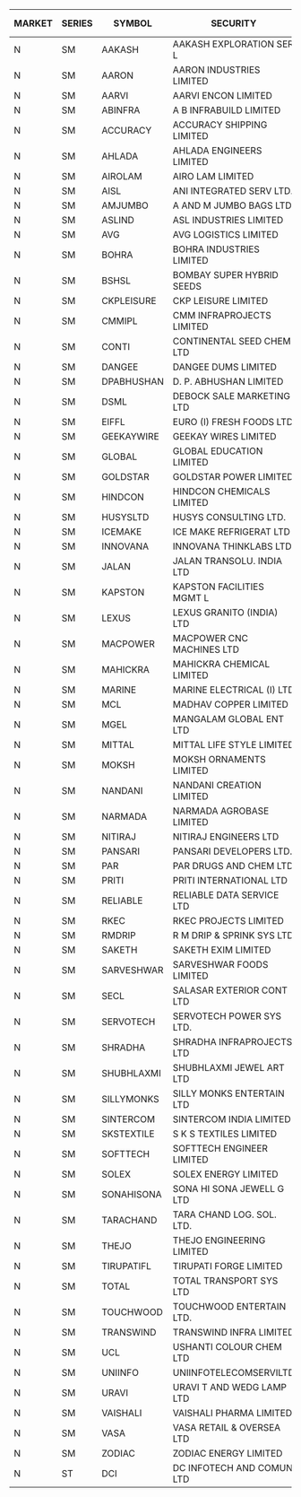 


| MARKET | SERIES | SYMBOL | SECURITY | PREV CL PR | OPEN PRICE | HIGH PRICE | LOW PRICE | CLOSE PRICE | NET TRDVAL | NET TRDQTY | CORP IND | HI 52 WK | LO 52 WK |
| ----- | ----- | ----- | ----- | ----- | ----- | ----- | ----- | ----- | ----- | ----- | ----- | ----- | ----- |
| N | SM | AAKASH | AAKASH EXPLORATION SER L | 77.00 | 77.00 | 77.00 | 73.15 | 73.15 | 454300.00 | 6000 |  | 87.80 | 14.10 |
| N | SM | AARON | AARON INDUSTRIES LIMITED | 49.25 | 51.00 | 51.00 | 51.00 | 51.00 | 168300.00 | 3300 |  | 53.50 | 39.00 |
| N | SM | AARVI | AARVI ENCON LIMITED | 28.00 | 27.00 | 27.00 | 27.00 | 27.00 | 270000.00 | 10000 |  | 50.05 | 27.00 |
| N | SM | ABINFRA | A B INFRABUILD LIMITED | 12.00 | 12.00 | 12.50 | 12.00 | 12.50 | 296000.00 | 24000 |  | 26.70 | 12.00 |
| N | SM | ACCURACY | ACCURACY SHIPPING LIMITED | 24.50 | 25.60 | 25.60 | 23.30 | 23.30 | 2347760.00 | 97600 |  | 87.00 | 22.80 |
| N | SM | AHLADA | AHLADA ENGINEERS LIMITED | 50.55 | 53.40 | 53.40 | 50.05 | 50.05 | 103450.00 | 2000 |  | 153.00 | 36.30 |
| N | SM | AIROLAM | AIRO LAM LIMITED | 26.15 | 26.00 | 26.00 | 26.00 | 26.00 | 78000.00 | 3000 |  | 37.95 | 20.15 |
| N | SM | AISL | ANI INTEGRATED SERV LTD. | 22.70 | 23.80 | 23.80 | 23.80 | 23.80 | 28560.00 | 1200 |  | 79.00 | 21.00 |
| N | SM | AMJUMBO | A AND M JUMBO BAGS LTD | 10.65 | 10.15 | 10.15 | 10.15 | 10.15 | 81200.00 | 8000 |  | 71.45 | 7.80 |
| N | SM | ASLIND | ASL INDUSTRIES LIMITED | 9.20 | 8.75 | 8.75 | 8.75 | 8.75 | 70000.00 | 8000 |  | 36.95 | 8.75 |
| N | SM | AVG | AVG LOGISTICS LIMITED | 60.10 | 60.00 | 60.00 | 60.00 | 60.00 | 72000.00 | 1200 |  | 108.00 | 60.00 |
| N | SM | BOHRA | BOHRA INDUSTRIES LIMITED | 2.00 | 1.90 | 1.90 | 1.90 | 1.90 | 102600.00 | 54000 |  | 30.00 | 1.90 |
| N | SM | BSHSL | BOMBAY SUPER HYBRID SEEDS | 109.00 | 109.10 | 109.10 | 109.10 | 109.10 | 130920.00 | 1200 |  | 150.00 | 107.00 |
| N | SM | CKPLEISURE | CKP LEISURE LIMITED | 5.55 | 5.30 | 5.45 | 5.30 | 5.45 | 43000.00 | 8000 |  | 7.55 | 4.70 |
| N | SM | CMMIPL | CMM INFRAPROJECTS LIMITED | 3.50 | 3.60 | 3.65 | 3.60 | 3.65 | 32700.00 | 9000 |  | 11.50 | 2.45 |
| N | SM | CONTI | CONTINENTAL SEED CHEM LTD | 37.65 | 39.20 | 39.50 | 39.20 | 39.50 | 6157400.00 | 156000 |  | 39.50 | 11.85 |
| N | SM | DANGEE | DANGEE DUMS LIMITED | 135.00 | 135.00 | 135.00 | 135.00 | 135.00 | 108000.00 | 800 |  | 219.35 | 124.00 |
| N | SM | DPABHUSHAN | D. P. ABHUSHAN LIMITED | 52.45 | 51.00 | 51.00 | 51.00 | 51.00 | 204000.00 | 4000 |  | 57.25 | 37.50 |
| N | SM | DSML | DEBOCK SALE MARKETING LTD | 3.75 | 3.90 | 3.90 | 3.90 | 3.90 | 117000.00 | 30000 |  | 14.00 | 3.55 |
| N | SM | EIFFL | EURO (I) FRESH FOODS LTD | 115.20 | 114.50 | 114.90 | 114.50 | 114.90 | 734280.00 | 6400 |  | 131.00 | 81.00 |
| N | SM | GEEKAYWIRE | GEEKAY WIRES LIMITED | 33.00 | 33.00 | 33.00 | 33.00 | 33.00 | 264000.00 | 8000 |  | 37.25 | 31.00 |
| N | SM | GLOBAL | GLOBAL EDUCATION LIMITED | 86.65 | 101.95 | 101.95 | 77.10 | 90.00 | 269050.00 | 3000 |  | 149.50 | 68.05 |
| N | SM | GOLDSTAR | GOLDSTAR POWER LIMITED | 25.05 | 25.00 | 25.05 | 25.00 | 25.05 | 300300.00 | 12000 |  | 29.80 | 23.05 |
| N | SM | HINDCON | HINDCON CHEMICALS LIMITED | 13.60 | 13.25 | 13.25 | 13.25 | 13.25 | 53000.00 | 4000 |  | 25.50 | 13.25 |
| N | SM | HUSYSLTD | HUSYS CONSULTING LTD. | 30.00 | 24.50 | 24.50 | 24.25 | 24.25 | 97500.00 | 4000 |  | 38.00 | 24.25 |
| N | SM | ICEMAKE | ICE MAKE REFRIGERAT LTD | 54.50 | 55.95 | 55.95 | 55.95 | 55.95 | 111900.00 | 2000 |  | 89.75 | 52.00 |
| N | SM | INNOVANA | INNOVANA THINKLABS LTD. | 122.60 | 122.35 | 128.70 | 122.35 | 125.15 | 1123550.00 | 9000 |  | 416.00 | 117.00 |
| N | SM | JALAN | JALAN TRANSOLU. INDIA LTD | 2.95 | 2.85 | 3.05 | 2.85 | 3.05 | 17700.00 | 6000 |  | 21.00 | 2.85 |
| N | SM | KAPSTON | KAPSTON FACILITIES MGMT L | 105.00 | 95.00 | 100.00 | 95.00 | 97.50 | 234000.00 | 2400 |  | 111.00 | 75.10 |
| N | SM | LEXUS | LEXUS GRANITO (INDIA) LTD | 9.10 | 9.00 | 9.00 | 8.70 | 8.70 | 26400.00 | 3000 |  | 38.70 | 8.30 |
| N | SM | MACPOWER | MACPOWER CNC MACHINES LTD | 62.20 | 62.20 | 62.20 | 62.20 | 62.20 | 31100.00 | 500 |  | 164.20 | 51.00 |
| N | SM | MAHICKRA | MAHICKRA CHEMICAL LIMITED | 80.85 | 81.25 | 91.50 | 81.20 | 90.30 | 8137200.00 | 93000 |  | 91.50 | 37.20 |
| N | SM | MARINE | MARINE ELECTRICAL (I) LTD | 98.50 | 100.00 | 100.95 | 100.00 | 100.65 | 1004900.00 | 10000 |  | 123.00 | 77.50 |
| N | SM | MCL | MADHAV COPPER LIMITED | 112.50 | 110.50 | 111.00 | 110.00 | 110.95 | 1594260.00 | 14400 |  | 358.00 | 103.60 |
| N | SM | MGEL | MANGALAM GLOBAL ENT LTD | 52.70 | 52.75 | 52.75 | 52.75 | 52.75 | 105500.00 | 2000 |  | 54.00 | 51.05 |
| N | SM | MITTAL | MITTAL LIFE STYLE LIMITED | 102.10 | 97.00 | 106.10 | 97.00 | 102.35 | 1024250.00 | 10000 |  | 167.00 | 54.25 |
| N | SM | MOKSH | MOKSH ORNAMENTS LIMITED | 26.50 | 25.00 | 25.00 | 25.00 | 25.00 | 75000.00 | 3000 |  | 27.50 | 16.25 |
| N | SM | NANDANI | NANDANI CREATION LIMITED | 6.45 | 6.35 | 6.35 | 6.35 | 6.35 | 31750.00 | 5000 |  | 55.50 | 5.50 |
| N | SM | NARMADA | NARMADA AGROBASE LIMITED | 20.00 | 20.00 | 21.00 | 20.00 | 21.00 | 328000.00 | 16000 |  | 27.50 | 17.00 |
| N | SM | NITIRAJ | NITIRAJ ENGINEERS LTD | 67.00 | 66.00 | 66.00 | 66.00 | 66.00 | 99000.00 | 1500 |  | 106.40 | 35.00 |
| N | SM | PANSARI | PANSARI DEVELOPERS LTD. | 21.00 | 22.00 | 22.00 | 21.70 | 21.75 | 4588500.00 | 210000 |  | 34.00 | 20.50 |
| N | SM | PAR | PAR DRUGS AND CHEM LTD | 37.80 | 38.50 | 38.50 | 38.50 | 38.50 | 77000.00 | 2000 |  | 56.00 | 37.30 |
| N | SM | PRITI | PRITI INTERNATIONAL LTD | 79.00 | 63.25 | 78.95 | 63.25 | 71.10 | 341280.00 | 4800 |  | 130.00 | 63.25 |
| N | SM | RELIABLE | RELIABLE DATA SERVICE LTD | 32.50 | 32.50 | 32.50 | 32.50 | 32.50 | 78000.00 | 2400 |  | 62.50 | 23.80 |
| N | SM | RKEC | RKEC PROJECTS LIMITED | 53.55 | 56.00 | 56.00 | 54.00 | 54.00 | 327100.00 | 6000 |  | 68.00 | 35.00 |
| N | SM | RMDRIP | R M DRIP & SPRINK SYS LTD | 16.00 | 16.00 | 16.00 | 16.00 | 16.00 | 32000.00 | 2000 |  | 56.50 | 13.00 |
| N | SM | SAKETH | SAKETH EXIM LIMITED | 130.00 | 126.50 | 126.50 | 126.50 | 126.50 | 253000.00 | 2000 |  | 136.00 | 72.00 |
| N | SM | SARVESHWAR | SARVESHWAR FOODS LIMITED | 18.20 | 17.30 | 17.40 | 17.30 | 17.35 | 166480.00 | 9600 |  | 43.85 | 16.60 |
| N | SM | SECL | SALASAR EXTERIOR CONT LTD | 48.10 | 52.05 | 52.25 | 52.00 | 52.00 | 625200.00 | 12000 |  | 62.25 | 38.50 |
| N | SM | SERVOTECH | SERVOTECH POWER SYS LTD. | 7.20 | 7.00 | 7.00 | 7.00 | 7.00 | 28000.00 | 4000 |  | 26.75 | 7.00 |
| N | SM | SHRADHA | SHRADHA INFRAPROJECTS LTD | 36.80 | 30.15 | 44.10 | 30.15 | 37.20 | 222900.00 | 6000 |  | 64.85 | 29.10 |
| N | SM | SHUBHLAXMI | SHUBHLAXMI JEWEL ART LTD | 37.85 | 39.00 | 39.50 | 39.00 | 39.35 | 157500.00 | 4000 |  | 209.50 | 33.75 |
| N | SM | SILLYMONKS | SILLY MONKS ENTERTAIN LTD | 88.00 | 79.00 | 79.00 | 79.00 | 79.00 | 94800.00 | 1200 | XD | 88.00 | 48.60 |
| N | SM | SINTERCOM | SINTERCOM INDIA LIMITED | 72.00 | 72.00 | 73.50 | 72.00 | 73.00 | 1602500.00 | 22000 |  | 78.50 | 56.00 |
| N | SM | SKSTEXTILE | S K S TEXTILES LIMITED | 39.00 | 40.90 | 40.95 | 40.00 | 40.00 | 203050.00 | 5000 |  | 46.15 | 22.25 |
| N | SM | SOFTTECH | SOFTTECH ENGINEER LIMITED | 62.00 | 59.10 | 59.10 | 58.15 | 58.60 | 187600.00 | 3200 |  | 76.25 | 32.10 |
| N | SM | SOLEX | SOLEX ENERGY LIMITED | 35.50 | 35.35 | 35.35 | 28.50 | 32.00 | 191700.00 | 6000 |  | 35.80 | 20.00 |
| N | SM | SONAHISONA | SONA HI SONA JEWELL G LTD | 10.80 | 10.00 | 10.65 | 10.00 | 10.65 | 614500.00 | 60000 |  | 11.10 | 9.70 |
| N | SM | TARACHAND | TARA CHAND LOG. SOL. LTD. | 39.00 | 41.00 | 41.00 | 38.25 | 38.25 | 235100.00 | 6000 |  | 43.75 | 25.55 |
| N | SM | THEJO | THEJO ENGINEERING LIMITED | 500.00 | 490.00 | 495.00 | 490.00 | 495.00 | 197000.00 | 400 |  | 600.00 | 470.25 |
| N | SM | TIRUPATIFL | TIRUPATI FORGE LIMITED | 28.35 | 28.45 | 28.45 | 28.45 | 28.45 | 182080.00 | 6400 |  | 51.00 | 25.55 |
| N | SM | TOTAL | TOTAL TRANSPORT SYS LTD | 38.80 | 40.60 | 40.70 | 40.60 | 40.70 | 488100.00 | 12000 |  | 45.60 | 25.00 |
| N | SM | TOUCHWOOD | TOUCHWOOD ENTERTAIN LTD. | 86.00 | 90.25 | 90.25 | 90.25 | 90.25 | 338437.50 | 3750 |  | 131.50 | 39.00 |
| N | SM | TRANSWIND | TRANSWIND INFRA LIMITED | 3.65 | 3.80 | 3.80 | 3.70 | 3.70 | 328000.00 | 88000 |  | 16.15 | 3.20 |
| N | SM | UCL | USHANTI COLOUR CHEM LTD | 39.40 | 47.20 | 47.20 | 39.00 | 43.00 | 258400.00 | 6000 |  | 74.50 | 33.75 |
| N | SM | UNIINFO | UNIINFOTELECOMSERVILTD | 26.75 | 26.00 | 29.40 | 26.00 | 28.35 | 507600.00 | 18000 |  | 44.80 | 16.40 |
| N | SM | URAVI | URAVI T AND WEDG LAMP LTD | 101.25 | 100.65 | 101.50 | 100.65 | 101.50 | 363720.00 | 3600 |  | 120.50 | 91.00 |
| N | SM | VAISHALI | VAISHALI PHARMA LIMITED | 37.80 | 39.65 | 39.65 | 38.50 | 38.50 | 200064.00 | 5120 |  | 48.50 | 24.20 |
| N | SM | VASA | VASA RETAIL & OVERSEA LTD | 11.50 | 10.95 | 11.00 | 10.95 | 11.00 | 87800.00 | 8000 |  | 26.10 | 10.35 |
| N | SM | ZODIAC | ZODIAC ENERGY LIMITED | 20.10 | 20.85 | 21.10 | 20.85 | 21.10 | 167700.00 | 8000 |  | 32.00 | 14.30 |
| N | ST | DCI | DC INFOTECH AND COMUN LTD | 45.35 | 45.35 | 45.35 | 45.35 | 45.35 | 408150.00 | 9000 |  | 45.50 | 45.00 |



